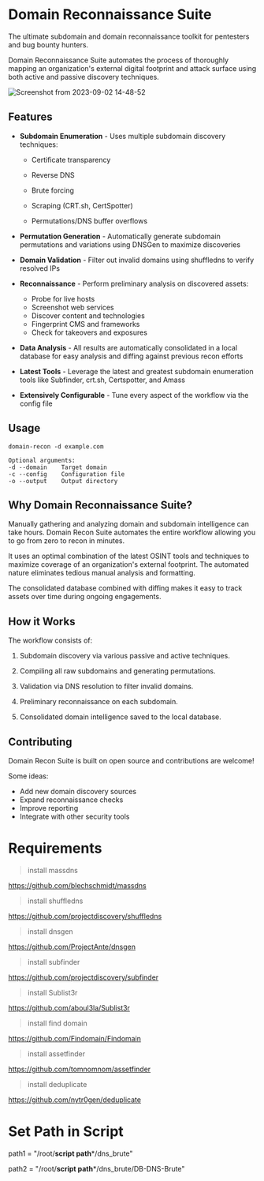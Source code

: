 # Domain Reconnaissance Suite

The ultimate subdomain and domain reconnaissance toolkit for pentesters and bug bounty hunters.

Domain Reconnaissance Suite automates the process of thoroughly mapping an organization's external digital footprint and attack surface using both active and passive discovery techniques.

![Screenshot from 2023-09-02 14-48-52](https://github.com/mousavil/Domain-Recon/assets/54477292/2594e2d5-8577-4983-8c66-af1b6cb6c16b)

## Features

- **Subdomain Enumeration** - Uses multiple subdomain discovery techniques:

  - Certificate transparency 

  - Reverse DNS

  - Brute forcing

  - Scraping (CRT.sh, CertSpotter) 

  - Permutations/DNS buffer overflows

- **Permutation Generation** - Automatically generate subdomain permutations and variations using DNSGen to maximize discoveries

- **Domain Validation** - Filter out invalid domains using shuffledns to verify resolved IPs 

- **Reconnaissance** - Perform preliminary analysis on discovered assets:
  - Probe for live hosts 
  - Screenshot web services
  - Discover content and technologies
  - Fingerprint CMS and frameworks
  - Check for takeovers and exposures

- **Data Analysis** - All results are automatically consolidated in a local database for easy analysis and diffing against previous recon efforts

- **Latest Tools** - Leverage the latest and greatest subdomain enumeration tools like Subfinder, crt.sh, Certspotter, and Amass

- **Extensively Configurable** - Tune every aspect of the workflow via the config file

## Usage

```
domain-recon -d example.com

Optional arguments:
-d --domain    Target domain 
-c --config    Configuration file  
-o --output    Output directory
```

## Why Domain Reconnaissance Suite?

Manually gathering and analyzing domain and subdomain intelligence can take hours. Domain Recon Suite automates the entire workflow allowing you to go from zero to recon in minutes.

It uses an optimal combination of the latest OSINT tools and techniques to maximize coverage of an organization's external footprint. The automated nature eliminates tedious manual analysis and formatting.

The consolidated database combined with diffing makes it easy to track assets over time during ongoing engagements.

## How it Works

The workflow consists of:

1. Subdomain discovery via various passive and active techniques.

2. Compiling all raw subdomains and generating permutations.

3. Validation via DNS resolution to filter invalid domains.

4. Preliminary reconnaissance on each subdomain.

5. Consolidated domain intelligence saved to the local database.


## Contributing

Domain Recon Suite is built on open source and contributions are welcome! 

Some ideas:
- Add new domain discovery sources 
- Expand reconnaissance checks
- Improve reporting
- Integrate with other security tools


# Requirements

> install massdns

https://github.com/blechschmidt/massdns

> install shuffledns

https://github.com/projectdiscovery/shuffledns

> install dnsgen

https://github.com/ProjectAnte/dnsgen

> install subfinder

https://github.com/projectdiscovery/subfinder

> install Sublist3r

https://github.com/aboul3la/Sublist3r

> install find domain

https://github.com/Findomain/Findomain

> install assetfinder

https://github.com/tomnomnom/assetfinder

> install deduplicate

https://github.com/nytr0gen/deduplicate

# Set Path in Script

path1 = "/root/**script path***/dns_brute"

path2 = "/root/**script path***/dns_brute/DB-DNS-Brute"
